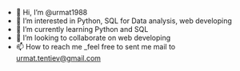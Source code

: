 - 👋 Hi, I’m @urmat1988
- 👀 I’m interested in Python, SQL for Data analysis, web developing
- 🌱 I’m currently learning Python and SQL
- 💞️ I’m looking to collaborate on web developing
- 📫 How to reach me _feel free to sent me mail to urmat.tentiev@gmail.com

<!---
urmat1988/urmat1988 is a ✨ special ✨ repository because its `README.md` (this file) appears on your GitHub profile.
You can click the Preview link to take a look at your changes.
--->
